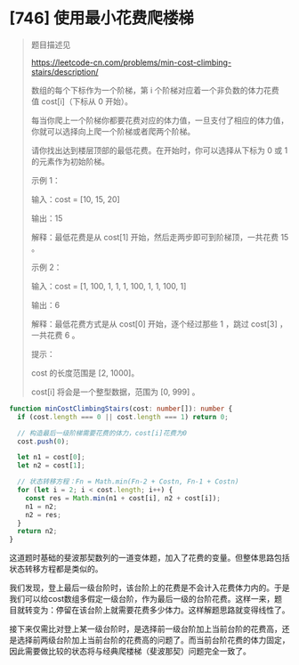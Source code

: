 # [746] 使用最小花费爬楼梯
>
> 题目描述见
>
> https://leetcode-cn.com/problems/min-cost-climbing-stairs/description/
>
> 数组的每个下标作为一个阶梯，第 i 个阶梯对应着一个非负数的体力花费值 cost[i]（下标从 0 开始）。
>
> 每当你爬上一个阶梯你都要花费对应的体力值，一旦支付了相应的体力值，你就可以选择向上爬一个阶梯或者爬两个阶梯。
>
> 请你找出达到楼层顶部的最低花费。在开始时，你可以选择从下标为 0 或 1 的元素作为初始阶梯。
>
> 示例 1：
>
> 输入：cost = [10, 15, 20]
>
> 输出：15
>
> 解释：最低花费是从 cost[1] 开始，然后走两步即可到阶梯顶，一共花费 15 。
>
> 示例 2：
>
> 输入：cost = [1, 100, 1, 1, 1, 100, 1, 1, 100, 1]
>
> 输出：6
>
> 解释：最低花费方式是从 cost[0] 开始，逐个经过那些 1 ，跳过 cost[3] ，一共花费 6 。
>
> 提示：
>
> cost 的长度范围是 [2, 1000]。
>
> cost[i] 将会是一个整型数据，范围为 [0, 999] 。

```ts
function minCostClimbingStairs(cost: number[]): number {
  if (cost.length === 0 || cost.length === 1) return 0;

  // 构造最后一级阶梯需要花费的体力，cost[i]花费为0
  cost.push(0);

  let n1 = cost[0];
  let n2 = cost[1];

  // 状态转移方程：Fn = Math.min(Fn-2 + Costn, Fn-1 + Costn)
  for (let i = 2; i < cost.length; i++) {
    const res = Math.min(n1 + cost[i], n2 + cost[i]);
    n1 = n2;
    n2 = res;
  }
  return n2;
}
```

这道题时基础的斐波那契数列的一道变体题，加入了花费的变量。但整体思路包括状态转移方程都是类似的。

我们发现，登上最后一级台阶时，该台阶上的花费是不会计入花费体力内的。于是我们可以给cost数组多假定一级台阶，作为最后一级的台阶花费。这样一来，题目就转变为：停留在该台阶上就需要花费多少体力。这样解题思路就变得线性了。

接下来仅需比对登上某一级台阶时，是选择前一级台阶加上当前台阶的花费高，还是选择前两级台阶加上当前台阶的花费高的问题了。而当前台阶花费的体力固定，因此需要做比较的状态将与经典爬楼梯（斐波那契）问题完全一致了。